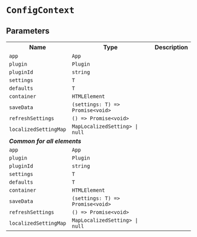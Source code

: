 # `ConfigContext`
## Parameters 
<table><tr><th>Name</th><th>Type</th><th>Description</th></tr>
<tr><td><code>app</code></td><td><code>App</code></td><td></td></tr>
<tr><td><code>plugin</code></td><td><code>Plugin</code></td><td></td></tr>
<tr><td><code>pluginId</code></td><td><code>string</code></td><td></td></tr>
<tr><td><code>settings</code></td><td><code>T</code></td><td></td></tr>
<tr><td><code>defaults</code></td><td><code>T</code></td><td></td></tr>
<tr><td><code>container</code></td><td><code>HTMLElement</code></td><td></td></tr>
<tr><td><code>saveData</code></td><td><code>(settings: T) =&gt; Promise&lt;void&gt;</code></td><td></td></tr>
<tr><td><code>refreshSettings</code></td><td><code>() =&gt; Promise&lt;void&gt;</code></td><td></td></tr>
<tr><td><code>localizedSettingMap</code></td><td><code>Map<string, <a href='LocalizedSetting.md'>LocalizedSetting</a>> | null</code></td><td></td></tr>
<tr><td colspan='3'><b><em>Common for all elements</em></b></td></tr>
<tr><td><code>app</code></td><td><code>App</code></td><td></td></tr>
<tr><td><code>plugin</code></td><td><code>Plugin</code></td><td></td></tr>
<tr><td><code>pluginId</code></td><td><code>string</code></td><td></td></tr>
<tr><td><code>settings</code></td><td><code>T</code></td><td></td></tr>
<tr><td><code>defaults</code></td><td><code>T</code></td><td></td></tr>
<tr><td><code>container</code></td><td><code>HTMLElement</code></td><td></td></tr>
<tr><td><code>saveData</code></td><td><code>(settings: T) =&gt; Promise&lt;void&gt;</code></td><td></td></tr>
<tr><td><code>refreshSettings</code></td><td><code>() =&gt; Promise&lt;void&gt;</code></td><td></td></tr>
<tr><td><code>localizedSettingMap</code></td><td><code>Map<string, <a href='LocalizedSetting.md'>LocalizedSetting</a>> | null</code></td><td></td></tr>
</table>